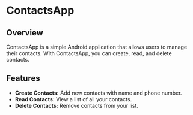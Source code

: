 # ContactsApp

## Overview

ContactsApp is a simple Android application that allows users to manage their contacts. With ContactsApp, you can create, read, and delete contacts.

## Features

- **Create Contacts:** Add new contacts with name and phone number.
- **Read Contacts:** View a list of all your contacts.
- **Delete Contacts:** Remove contacts from your list.
